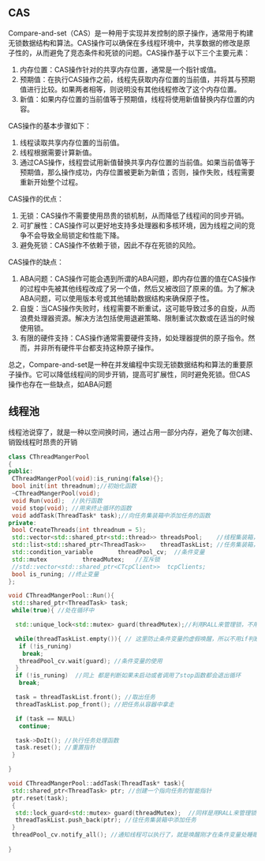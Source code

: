 ## CAS
Compare-and-set（CAS）是一种用于实现并发控制的原子操作，通常用于构建无锁数据结构和算法。CAS操作可以确保在多线程环境中，共享数据的修改是原子性的，从而避免了竞态条件和死锁的问题。CAS操作基于以下三个主要元素：

1.  内存位置：CAS操作针对的共享内存位置，通常是一个指针或值。
2.  预期值：在执行CAS操作之前，线程先获取内存位置的当前值，并将其与预期值进行比较。如果两者相等，则说明没有其他线程修改了这个内存位置。
3.  新值：如果内存位置的当前值等于预期值，线程将使用新值替换内存位置的内容。

CAS操作的基本步骤如下：

1.  线程读取共享内存位置的当前值。
2.  线程根据需要计算新值。
3.  通过CAS操作，线程尝试用新值替换共享内存位置的当前值。如果当前值等于预期值，那么操作成功，内存位置被更新为新值；否则，操作失败，线程需要重新开始整个过程。

CAS操作的优点：

1.  无锁：CAS操作不需要使用昂贵的锁机制，从而降低了线程间的同步开销。
2.  可扩展性：CAS操作可以更好地支持多处理器和多核环境，因为线程之间的竞争不会导致全局锁定和性能下降。
3.  避免死锁：CAS操作不依赖于锁，因此不存在死锁的风险。

CAS操作的缺点：

1.  ABA问题：CAS操作可能会遇到所谓的ABA问题，即内存位置的值在CAS操作的过程中先被其他线程改成了另一个值，然后又被改回了原来的值。为了解决ABA问题，可以使用版本号或其他辅助数据结构来确保原子性。
2.  自旋：当CAS操作失败时，线程需要不断重试，这可能导致过多的自旋，从而浪费处理器资源。解决方法包括使用退避策略、限制重试次数或在适当的时候使用锁。
3.  有限的硬件支持：CAS操作通常需要硬件支持，如处理器提供的原子指令。然而，并非所有硬件平台都支持这种原子操作。

总之，Compare-and-set是一种在并发编程中实现无锁数据结构和算法的重要原子操作。它可以降低线程间的同步开销，提高可扩展性，同时避免死锁。但CAS操作也存在一些缺点，如ABA问题

## 线程池

线程池说穿了，就是一种以空间换时间，通过占用一部分内存，避免了每次创建、销毁线程时昂贵的开销
```cpp
class CThreadMangerPool
{
public:
 CThreadMangerPool(void):is_runing(false){};
 bool init(int threadnum);//初始化函数
 ~CThreadMangerPool(void);
 void Run(void);  //执行函数
 void stop(void); //用来终止循环的函数
 void addTask(ThreadTask* task);//向任务集装箱中添加任务的函数
private:
 bool CreateThreads(int threadnum = 5);
 std::vector<std::shared_ptr<std::thread>> threadsPool;    //线程集装箱，用来存放线程
 std::list<std::shared_ptr<ThreadTask>>    threadTaskList; //任务集装箱，用来存放线程执行的任务
 std::condition_variable       threadPool_cv;  //条件变量
 std::mutex          threadMutex;   //互斥锁
 //std::vector<std::shared_ptr<CTcpClient>>  tcpClients;
 bool is_runing; //终止变量
};
```

```cpp
void CThreadMangerPool::Run(){
 std::shared_ptr<ThreadTask> task; 
 while(true){ //处在循环中

  std::unique_lock<std::mutex> guard(threadMutex);//利用RALL来管理锁，不用手动释放

  while(threadTaskList.empty()){ // 这里防止条件变量的虚假唤醒，所以不用if判断
   if (!is_runing)
    break;
   threadPool_cv.wait(guard); //条件变量的使用
  }
  if (!is_runing)  //同上 都是判断如果未启动或者调用了stop函数都会退出循环
   break;

  task = threadTaskList.front(); //取出任务
  threadTaskList.pop_front(); //把任务从容器中拿走

  if (task == NULL)
   continue;

  task->DoIt(); //执行任务处理函数
  task.reset(); //重置指针
 }

}
```

```cpp
void CThreadMangerPool::addTask(ThreadTask* task){
 std::shared_ptr<ThreadTask> ptr; //创建一个指向任务的智能指针
 ptr.reset(task);
 {
  std::lock_guard<std::mutex> guard(threadMutex);  //同样是用RALL来管理锁，免去手动释放
  threadTaskList.push_back(ptr); //往任务集装箱中添加任务
 }
 threadPool_cv.notify_all(); //通知线程可以执行了，就是唤醒刚才在条件变量处睡眠的条件
 
}
```